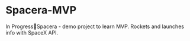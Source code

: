 # Spacera-MVP
In Progress🚀Spacera - demo project to learn MVP. Rockets and launches info with SpaceX API.
